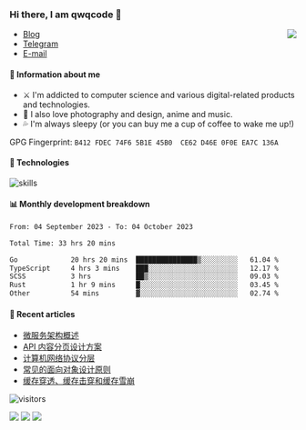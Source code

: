<!--![](https://user-images.githubusercontent.com/22412567/89914023-fb3a6e80-dc26-11ea-82ba-5ed80e2ffb69.jpg)-->

### Hi there, I am qwqcode 👋

<img src="https://github-readme-stats.mrdulin.vercel.app/api?username=qwqcode&count_private=true&show_icons=true&hide_border=true&icon_color=586069&title_color=0366d6" align="right">

- [Blog](https://qwqaq.com/)
- [Telegram](https://t.me/qwqcode)
- [E-mail](mailto:qwqcode@gmail.com)

#### 🎯 Information about me

- ⚔️ I'm addicted to computer science and various digital-related products and technologies.
- 🌅 I also love photography and design, anime and music.
- 💦 I'm always sleepy (or you can buy me a cup of coffee to wake me up!)

GPG Fingerprint: `B412 FDEC 74F6 5B1E 45B0  CE62 D46E 0F0E EA7C 136A`

#### 🔧 Technologies

![skills](https://skillicons.dev/icons?i=go,ts,cs,js,java,php,py,regex,docker,git,svelte,sass,vue,nuxtjs,webpack,vite,laravel,electron,redis,vscode,visualstudio,idea,androidstudio,figma,ai,ps,pr,powershell,vim,bash&theme=light)

#### 📊 Monthly development breakdown

<!--START_SECTION:waka-->

```txt
From: 04 September 2023 - To: 04 October 2023

Total Time: 33 hrs 20 mins

Go             20 hrs 20 mins  ███████████████▒░░░░░░░░░   61.04 %
TypeScript     4 hrs 3 mins    ███░░░░░░░░░░░░░░░░░░░░░░   12.17 %
SCSS           3 hrs           ██▒░░░░░░░░░░░░░░░░░░░░░░   09.03 %
Rust           1 hr 9 mins     █░░░░░░░░░░░░░░░░░░░░░░░░   03.45 %
Other          54 mins         ▓░░░░░░░░░░░░░░░░░░░░░░░░   02.74 %
```

<!--END_SECTION:waka-->

#### 📃 Recent articles

<!-- BLOG-POST-LIST:START -->
- [微服务架构概述](https://qwqaq.com/2023/04/an-introduction-to-microservices/)
- [API 内容分页设计方案](https://qwqaq.com/2022/07/api-pagination-design/)
- [计算机网络协议分层](https://qwqaq.com/2022/07/network-layer-protocols/)
- [常见的面向对象设计原则](https://qwqaq.com/2022/05/design-principles/)
- [缓存穿透、缓存击穿和缓存雪崩](https://qwqaq.com/2022/05/cache-problems/)
<!-- BLOG-POST-LIST:END -->

![visitors](https://visitor-badge.laobi.icu/badge?page_id=qwqcode.visitor-badge)

<p>
  <img src="https://api.githubtrends.io/user/svg/qwqcode/langs?time_range=one_year&theme=classic" />
  <img src="https://api.githubtrends.io/user/svg/qwqcode/repos?time_range=one_year&theme=classic" />
  <img src="https://github-readme-stats.vercel.app/api/top-langs?username=qwqcode&show_icons=true&locale=en&layout=compact&hide=html&langs_count=20" />
</p>
